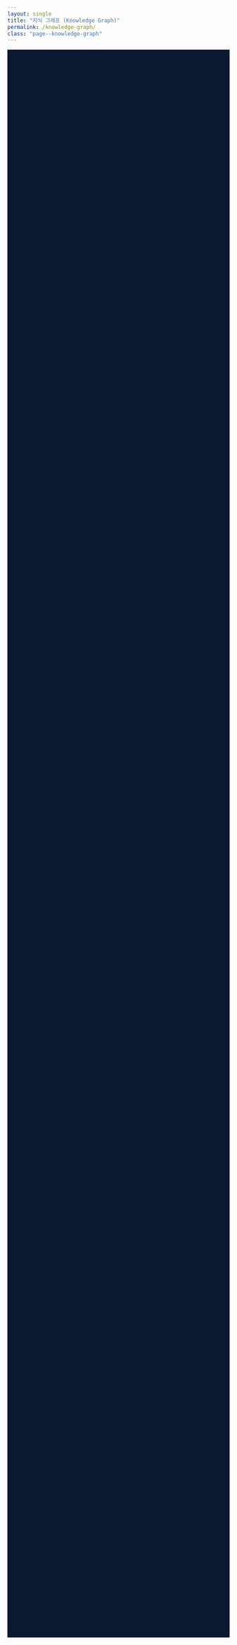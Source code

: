 ```yaml
---
layout: single
title: "지식 그래프 (Knowledge Graph)"
permalink: /knowledge-graph/
class: "page--knowledge-graph"
---
```


<style>
  .page--knowledge-graph .page__inner-wrap {
    max-width: none !important;
  }

   /* 제목 가운데 정렬 (이 부분을 추가하세요) */
  .page--knowledge-graph .page__title {
    text-align: center;
  }
</style>

<script type="text/javascript" src="https://unpkg.com/vis-network/standalone/umd/vis-network.min.js"></script>

<div id="mynetwork" style="width: 100%; height: 90vh; background-color: #0A192F;"></div>

<script type="text/javascript">
  document.addEventListener('DOMContentLoaded', function() {
    // 이전과 동일한 스크립트 코드...
    var container = document.getElementById('mynetwork');

    fetch('/knowledge-graph.json')
      .then(response => response.json())
      .then(graphData => {
        
        graphData.edges = graphData.edges.filter(edge => edge.from && edge.to);

        const a_nodes = graphData.nodes.map(node => {
          const degree = graphData.edges.filter(edge => edge.from === node.id || edge.to === node.id).length;
          node.value = Math.max(degree, 1); 
          return node;
        });

        var data = {
          nodes: a_nodes,
          edges: graphData.edges
        };

        var options = {
          nodes: {
            shape: 'dot',
            borderWidth: 0,
            scaling: { min: 10, max: 40, label: { min: 14, max: 30, drawThreshold: 8, maxVisible: 25 }},
            font: { color: '#d3d3d3', size: 16, face: 'sans-serif', strokeWidth: 0 }
          },
          edges: {
            width: 0.5,
            color: { color: '#505050', highlight: '#848484' },
            smooth: { type: 'continuous' }
          },
          physics: {
            solver: 'forceAtlas2Based',
            forceAtlas2Based: {
              gravitationalConstant: -120,
              centralGravity: 0.001,
              springLength: 200,
              springConstant: 0.05,
              avoidOverlap: 0.8
            },
            minVelocity: 0.75,
            stabilization: {
              iterations: 300
            }
          },
          interaction: {
            hover: true,
            tooltipDelay: 200,
            hideEdgesOnDrag: true
          }
        };

        var network = new vis.Network(container, data, options);
        
        network.on("stabilizationIterationsDone", function () {
          network.setOptions( { physics: false } );
        });

        network.on("click", function (params) {
            if (params.nodes.length > 0) {
                var nodeId = params.nodes[0];
                var node = data.nodes.find(n => n.id === nodeId);
                if (node && node.url) {
                    window.open(node.url, '_blank');
                }
            }
        });
      });
  });
</script>

